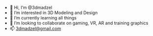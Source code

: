 - 👋 Hi, I’m @3dmadzel
- 👀 I’m interested in 3D Modeling and Design
- 🌱 I’m currently learning all things
- 💞️ I’m looking to collaborate on gaming, VR, AR and training graphics
- 📫 3dmadzel@gmail.com

<!---
3dmadzel/3dmadzel is a ✨ special ✨ repository because its `README.md` (this file) appears on your GitHub profile.
You can click the Preview link to take a look at your changes.
--->
